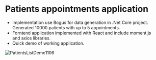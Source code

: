 # Patients appointments application

* Implementation use Bogus for data generation in .Net Core project. Generated 10000 patients with up to 5 appointments.
* Forntend application implemented with React and include moment.js and axios libraries. 
* Quick demo of working application.

![PatientsListDemo1106](https://github.com/petervinokurov/PatientsAppointments/assets/11289294/b7f994d0-7fd2-47dd-a47d-d1ec82cd5801)
